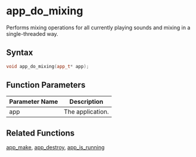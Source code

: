 # app_do_mixing

Performs mixing operations for all currently playing sounds and mixing in a single-threaded way.

## Syntax

```cpp
void app_do_mixing(app_t* app);
```

## Function Parameters

Parameter Name | Description
--- | ---
app | The application.

## Related Functions

[app_make](https://github.com/RandyGaul/cute_framework/blob/master/doc/app/app_make.md),
[app_destroy](https://github.com/RandyGaul/cute_framework/blob/master/doc/app/app_destroy.md),
[app_is_running](https://github.com/RandyGaul/cute_framework/blob/master/doc/app/app_is_running.md)
